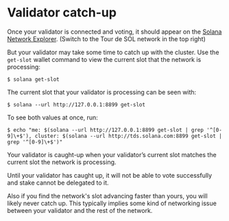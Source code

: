 # Validator catch-up

Once your validator is connected and voting, it should appear on the [Solana Network Explorer](http://explorer.solana.com/validators). \(Switch to the Tour de SOL network in the top right\)

But your validator may take some time to catch up with the cluster. Use the `get-slot` wallet command to view the current slot that the network is processing: 

```text
$ solana get-slot
```

The current slot that your validator is processing can be seen with:

```text
$ solana --url http://127.0.0.1:8899 get-slot
```

To see both values at once, run:

```text
$ echo "me: $(solana --url http://127.0.0.1:8899 get-slot | grep '^[0-9]\+$'), cluster: $(solana --url http://tds.solana.com:8899 get-slot | grep '^[0-9]\+$')"
```

Your validator is caught-up when your validator’s current slot matches the current slot the network is processing.

Until your validator has caught up, it will not be able to vote successfully and stake cannot be delegated to it.

Also if you find the network's slot advancing faster than yours, you will likely never catch up. This typically implies some kind of networking issue between your validator and the rest of the network.

